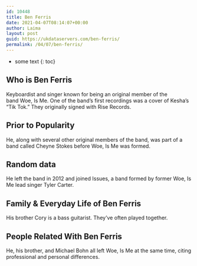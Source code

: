 ```yaml
---
id: 10448
title: Ben Ferris
date: 2021-04-07T08:14:07+00:00
author: Laima
layout: post
guid: https://ukdataservers.com/ben-ferris/
permalink: /04/07/ben-ferris/
---
```


* some text
{: toc}


## Who is Ben Ferris
                  
                  
                  
Keyboardist and singer known for being an original member of the band Woe, Is Me. One of the band&#8217;s first recordings was a cover of Kesha&#8217;s &#8220;Tik Tok.&#8221; They originally signed with Rise Records.
                  
              
            
              
            
                
                
                
## Prior to Popularity
                  
                  
                  
He, along with several other original members of the band, was part of a band called Cheyne Stokes before Woe, Is Me was formed.
                  
              
            
              
            
                
                
                
## Random data
                  
                  
                  
He left the band in 2012 and joined Issues, a band formed by former Woe, Is Me lead singer Tyler Carter.
                  
              
            
              
            
                
                
                
## Family & Everyday Life of Ben Ferris
                  
                  
                  
His brother Cory is a bass guitarist. They&#8217;ve often played together.
                  
              
            
              
            
                
                
                
## People Related With Ben Ferris
                  
                  
                  
He, his brother, and Michael Bohn all left Woe, Is Me at the same time, citing professional and personal differences.
                  
              
            
              
            
                
              
            
              
              
            
            
              
            
          
          
          